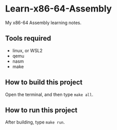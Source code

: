 # Learn-x86-64-Assembly
My x86-64 Assembly learning notes.

## Tools required
* linux, or WSL2
* qemu
* nasm
* make

## How to build this project
Open the terminal, and then type `make all`.

## How to run this project
After building, type `make run`.
